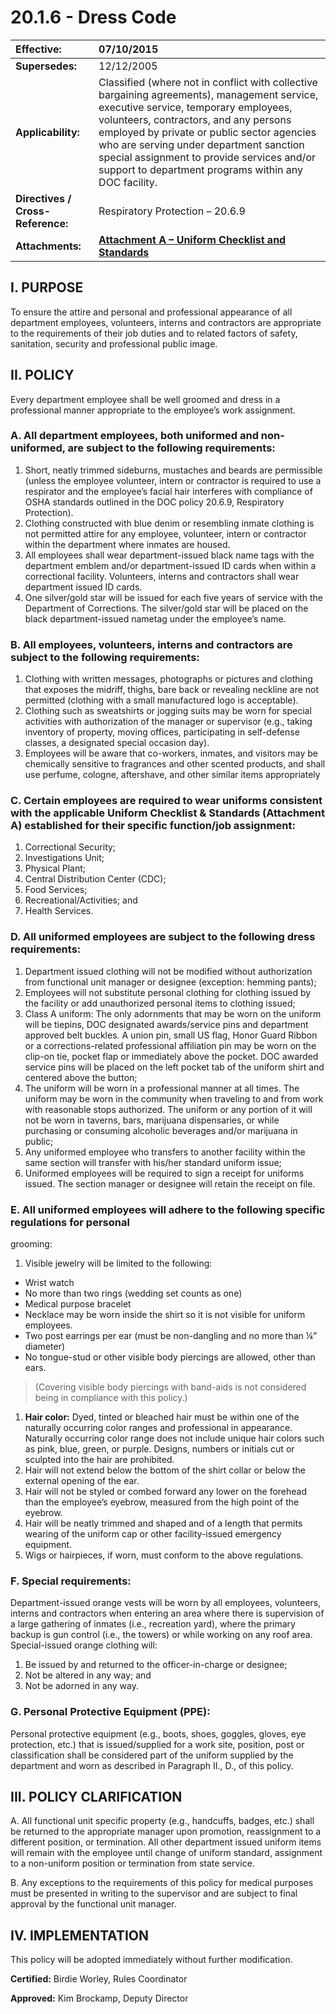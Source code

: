 # 20.1.6 - Dress Code

| **Effective:** | 07/10/2015 |
| :--- | :--- |
| **Supersedes:** | 12/12/2005 |
| **Applicability:** | Classified \(where not in conflict with collective bargaining  agreements\), management service, executive service,  temporary employees, volunteers, contractors, and any persons employed by private or public sector agencies  who are serving under department sanction special  assignment to provide services and/or support  to department programs within any DOC facility. |
| **Directives / Cross-Reference:** | Respiratory Protection – 20.6.9 |
| **Attachments:** | [**Attachment A – Uniform Checklist and Standards**](20.1.6-uniform-checklist-and-standards.md) |

## I. PURPOSE

To ensure the attire and personal and professional appearance of all department employees, volunteers, interns and contractors are appropriate to the requirements of their job duties and to related factors of safety, sanitation, security and professional public image.

## II. POLICY

Every department employee shall be well groomed and dress in a professional manner appropriate to the employee’s work assignment.

### A. All department employees, both uniformed and non-uniformed, are subject to the following requirements:

1. Short, neatly trimmed sideburns, mustaches and beards are permissible \(unless the employee volunteer, intern or contractor is required to use a respirator and the employee’s facial hair interferes with compliance of OSHA standards outlined in the DOC policy 20.6.9, Respiratory Protection\).  
2. Clothing constructed with blue denim or resembling inmate clothing is not permitted attire for any employee, volunteer, intern or contractor within the department where inmates are housed.  
3. All employees shall wear department-issued black name tags with the department emblem and/or department-issued ID cards when within a correctional facility. Volunteers, interns and contractors shall wear department issued ID cards.  
4. One silver/gold star will be issued for each five years of service with the Department of Corrections. The silver/gold star will be placed on the black department-issued nametag under the employee’s name.

### B. All employees, volunteers, interns and contractors are subject to the following requirements:

1. Clothing with written messages, photographs or pictures and clothing that exposes the midriff, thighs, bare back or revealing neckline are not permitted \(clothing with a small manufactured logo is acceptable\).  
2. Clothing such as sweatshirts or jogging suits may be worn for special activities with authorization of the manager or supervisor \(e.g., taking inventory of property, moving offices, participating in self-defense classes, a designated special occasion day\).  
3. Employees will be aware that co-workers, inmates, and visitors may be chemically sensitive to fragrances and other scented products, and shall use perfume, cologne, aftershave, and other similar items appropriately

### C. Certain employees are required to wear uniforms consistent with the applicable Uniform Checklist & Standards \(Attachment A\) established for their specific function/job assignment:

1. Correctional Security;  
2. Investigations Unit;  
3. Physical Plant;  
4. Central Distribution Center \(CDC\);  
5. Food Services;  
6. Recreational/Activities; and  
7. Health Services.

### D. All uniformed employees are subject to the following dress requirements:

1. Department issued clothing will not be modified without authorization from functional unit manager or designee \(exception: hemming pants\);  
2. Employees will not substitute personal clothing for clothing issued by the facility or add unauthorized personal items to clothing issued;  
3. Class A uniform: The only adornments that may be worn on the uniform will be tiepins, DOC designated awards/service pins and department approved belt buckles. A union pin, small US flag, Honor Guard Ribbon or a corrections-related professional affiliation pin may be worn on the clip-on tie, pocket flap or immediately above the pocket. DOC awarded service pins will be placed on the left pocket tab of the uniform shirt and centered above the button;  
4. The uniform will be worn in a professional manner at all times. The uniform may be worn in the community when traveling to and from work with reasonable stops authorized. The uniform or any portion of it will not be worn in taverns, bars, marijuana dispensaries, or while purchasing or consuming alcoholic beverages and/or marijuana in public;  
5. Any uniformed employee who transfers to another facility within the same section will transfer with his/her standard uniform issue;  
6. Uniformed employees will be required to sign a receipt for uniforms issued. The section manager or designee will retain the receipt on file.

### E. All uniformed employees will adhere to the following specific regulations for personal

grooming:

1. Visible jewelry will be limited to the following:

* Wrist watch
* No more than two rings \(wedding set counts as one\)
* Medical purpose bracelet
* Necklace may be worn inside the shirt so it is not visible for uniform employees.
* Two post earrings per ear \(must be non-dangling and no more than ¼” diameter\)
* No tongue-stud or other visible body piercings are allowed, other than ears.

> \(Covering visible body piercings with band-aids is not considered being in compliance with this policy.\)

1. **Hair color:** Dyed, tinted or bleached hair must be within one of the naturally occurring color ranges and professional in appearance. Naturally occurring color range does not include unique hair colors such as pink, blue, green, or purple. Designs, numbers or initials cut or sculpted into the hair are prohibited.
2. Hair will not extend below the bottom of the shirt collar or below the external opening of the ear.
3. Hair will not be styled or combed forward any lower on the forehead than the employee’s eyebrow, measured from the high point of the eyebrow.
4. Hair will be neatly trimmed and shaped and of a length that permits wearing of the uniform cap or other facility-issued emergency equipment.
5. Wigs or hairpieces, if worn, must conform to the above regulations.

### F. Special requirements:

Department-issued orange vests will be worn by all employees, volunteers, interns and contractors when entering an area where there is supervision of a large gathering of inmates \(i.e., recreation yard\), where the primary backup is gun control \(i.e., the towers\) or while working on any roof area. Special-issued orange clothing will:

1. Be issued by and returned to the officer-in-charge or designee;
2. Not be altered in any way; and
3. Not be adorned in any way.

### G. Personal Protective Equipment \(PPE\):

Personal protective equipment \(e.g., boots, shoes, goggles, gloves, eye protection, etc.\) that is issued/supplied for a work site, position, post or classification shall be considered part of the uniform supplied by the department and worn as described in Paragraph II., D., of this policy.

## III. POLICY CLARIFICATION

A. All functional unit specific property \(e.g., handcuffs, badges, etc.\) shall be returned to the appropriate manager upon promotion, reassignment to a different position, or termination. All other department issued uniform items will remain with the employee until change of uniform standard, assignment to a non-uniform position or termination from state service.

B. Any exceptions to the requirements of this policy for medical purposes must be presented in writing to the supervisor and are subject to final approval by the functional unit manager.

## IV. IMPLEMENTATION

This policy will be adopted immediately without further modification.

**Certified:** Birdie Worley, Rules Coordinator

**Approved:** Kim Brockamp, Deputy Director

